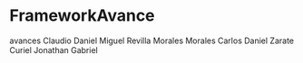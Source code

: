# FrameworkAvance
avances
Claudio Daniel Miguel Revilla
Morales Morales Carlos Daniel
Zarate Curiel Jonathan Gabriel

